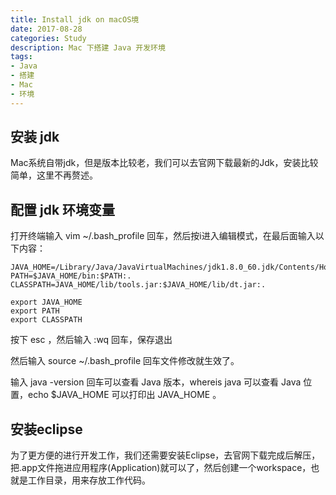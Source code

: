 ```yaml
---
title: Install jdk on macOS境
date: 2017-08-28
categories: Study
description: Mac 下搭建 Java 开发环境
tags:
- Java
- 搭建
- Mac
- 环境
---
```


## 安装 jdk 
Mac系统自带jdk，但是版本比较老，我们可以去官网下载最新的Jdk，安装比较简单，这里不再赘述。

## 配置 jdk 环境变量
打开终端输入 vim ~/.bash_profile 回车，然后按i进入编辑模式，在最后面输入以下内容： 
    
```
JAVA_HOME=/Library/Java/JavaVirtualMachines/jdk1.8.0_60.jdk/Contents/Home
PATH=$JAVA_HOME/bin:$PATH:.
CLASSPATH=JAVA_HOME/lib/tools.jar:$JAVA_HOME/lib/dt.jar:.

export JAVA_HOME
export PATH
export CLASSPATH
```

按下 esc ，然后输入 :wq 回车，保存退出
    
然后输入 source ~/.bash_profile 回车文件修改就生效了。

输入 java -version 回车可以查看 Java 版本，whereis java 可以查看 Java 位置，echo $JAVA_HOME 可以打印出 JAVA_HOME 。

 
## 安装eclipse
为了更方便的进行开发工作，我们还需要安装Eclipse，去官网下载完成后解压，把.app文件拖进应用程序(Application)就可以了，然后创建一个workspace，也就是工作目录，用来存放工作代码。

